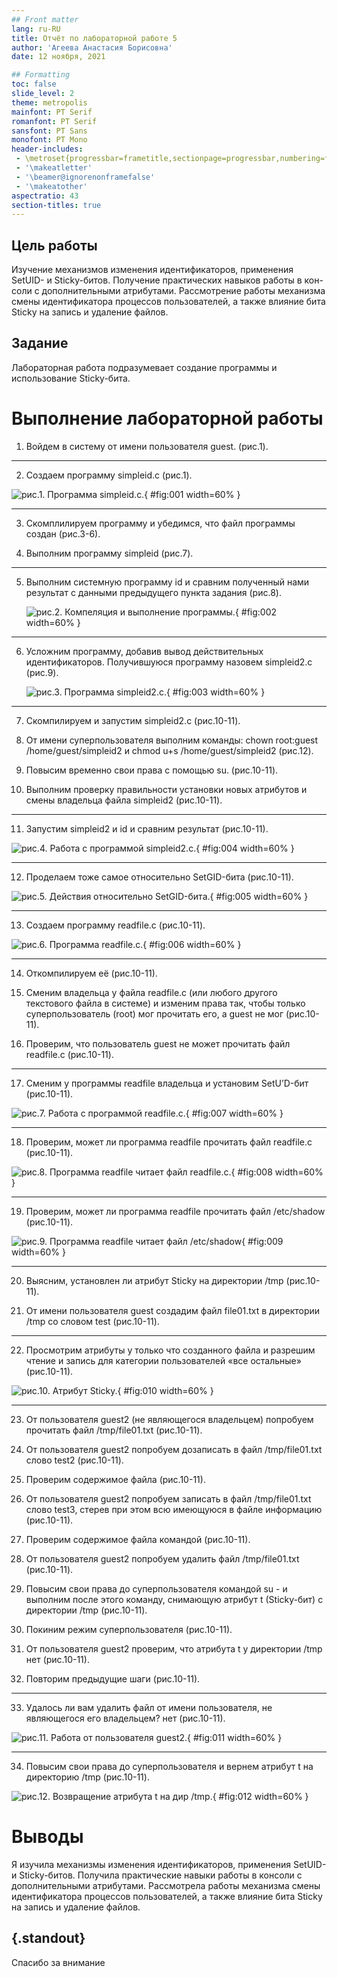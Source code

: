 ```yaml
---
## Front matter
lang: ru-RU
title: Отчёт по лабораторной работе 5
author: 'Агеева Анастасия Борисовна'
date: 12 ноября, 2021

## Formatting
toc: false
slide_level: 2
theme: metropolis
mainfont: PT Serif
romanfont: PT Serif
sansfont: PT Sans
monofont: PT Mono
header-includes: 
 - \metroset{progressbar=frametitle,sectionpage=progressbar,numbering=fraction}
 - '\makeatletter'
 - '\beamer@ignorenonframefalse'
 - '\makeatother'
aspectratio: 43
section-titles: true
---
```


## Цель работы

Изучение механизмов изменения идентификаторов, применения SetUID- и Sticky-битов. Получение практических навыков работы в кон- соли с дополнительными атрибутами. Рассмотрение работы механизма смены идентификатора процессов пользователей, а также влияние бита Sticky на запись и удаление файлов.

## Задание

Лабораторная работа подразумевает создание программы и использование Sticky-бита.

# Выполнение лабораторной работы

1. Войдем в систему от имени пользователя guest. (рис.1).

---

2. Создаем программу simpleid.c (рис.1).

  ![рис.1. Программа simpleid.c.](images/1.jpg){ #fig:001 width=60% }

---

3. Скомплилируем программу и убедимся, что файл программы создан (рис.3-6).

4. Выполним программу simpleid (рис.7).

---

5. Выполним системную программу id и сравним полученный нами результат с данными предыдущего пункта
задания (рис.8).

   ![рис.2. Компеляция и выполнение программы.](images/2.jpg){ #fig:002 width=60% }

---

6. Усложним программу, добавив вывод действительных идентификаторов. Получившуюся программу назовем simpleid2.c (рис.9).

   ![рис.3. Программа simpleid2.c.](images/3.jpg){ #fig:003 width=60% }

---

7. Скомпилируем и запустим simpleid2.c (рис.10-11).

8. От имени суперпользователя выполним команды: chown root:guest /home/guest/simpleid2 и chmod u+s /home/guest/simpleid2 (рис.12).

9. Повысим временно свои права с помощью su. (рис.10-11).

10. Выполним проверку правильности установки новых атрибутов и смены владельца файла simpleid2 (рис.10-11).

---

11. Запустим simpleid2 и id и сравним результат (рис.10-11).

   ![рис.4. Работа с программой simpleid2.c.](images/4.jpg){ #fig:004 width=60% }

---

12. Проделаем тоже самое относительно SetGID-бита (рис.10-11).

   ![рис.5. Действия относительно SetGID-бита.](images/5.jpg){ #fig:005 width=60% }

---

13. Создаем программу readfile.c (рис.10-11).

  ![рис.6. Программа readfile.c.](images/6.jpg){ #fig:006 width=60% }

---

14. Откомпилируем её (рис.10-11).


15. Сменим владельца у файла readfile.c (или любого другого текстового файла в системе) и изменим права так, чтобы только суперпользователь (root) мог прочитать его, a guest не мог (рис.10-11).

  
16. Проверим, что пользователь guest не может прочитать файл readfile.c (рис.10-11).

---

17. Сменим у программы readfile владельца и установим SetU’D-бит (рис.10-11).

   ![рис.7. Работа с программой readfile.с.](images/7.jpg){ #fig:007 width=60% }

---

18. Проверим, может ли программа readfile прочитать файл readfile.c (рис.10-11).

   ![рис.8. Программа readfile читает файл readfile.с.](images/8.jpg){ #fig:008 width=60% }

---

19. Проверим, может ли программа readfile прочитать файл /etc/shadow (рис.10-11).

   ![рис.9. Программа readfile читает файл /etc/shadow](images/9.jpg){ #fig:009 width=60% }

---

20. Выясним, установлен ли атрибут Sticky на директории /tmp (рис.10-11).

  
21. От имени пользователя guest создадим файл file01.txt в директории /tmp со словом test (рис.10-11).

---

22. Просмотрим атрибуты у только что созданного файла и разрешим чтение и запись для категории пользователей «все остальные» (рис.10-11).

   ![рис.10. Атрибут Sticky.](images/10.jpg){ #fig:010 width=60% }

---

23. От пользователя guest2 (не являющегося владельцем) попробуем прочитать файл /tmp/file01.txt (рис.10-11).


24. От пользователя guest2 попробуем дозаписать в файл /tmp/file01.txt слово test2 (рис.10-11).

25. Проверим содержимое файла (рис.10-11).

26. От пользователя guest2 попробуем записать в файл /tmp/file01.txt слово test3, стерев при этом всю имеющуюся в файле информацию (рис.10-11).

27. Проверим содержимое файла командой (рис.10-11).

28. От пользователя guest2 попробуем удалить файл /tmp/file01.txt (рис.10-11).

29. Повысим свои права до суперпользователя командой su - и выполним после этого команду, снимающую атрибут t (Sticky-бит) с директории /tmp (рис.10-11).

30. Покиним режим суперпользователя (рис.10-11).

31. От пользователя guest2 проверим, что атрибута t у директории /tmp нет (рис.10-11).

32. Повторим предыдущие шаги (рис.10-11).

---

33. Удалось ли вам удалить файл от имени пользователя, не являющегося
его владельцем? нет (рис.10-11).

   ![рис.11. Работа от пользователя guest2.](images/11.jpg){ #fig:011 width=60% }

---

34. Повысим свои права до суперпользователя и вернем атрибут t на директорию /tmp (рис.10-11).

   ![рис.12. Возвращение атрибута t на дир /tmp.](images/12.jpg){ #fig:012 width=60% }



# Выводы

Я изучила механизмы изменения идентификаторов, применения SetUID- и Sticky-битов. Получила практические навыки работы в консоли с дополнительными атрибутами. Рассмотрела работы механизма смены идентификатора процессов пользователей, а также влияние бита Sticky на запись и удаление файлов.


## {.standout}

Спасибо за внимание
